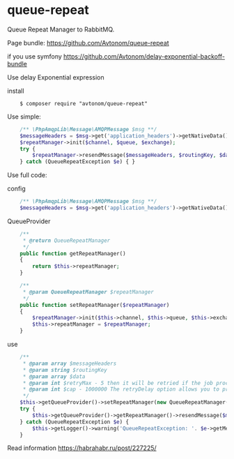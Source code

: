 # queue-repeat
Queue Repeat Manager to RabbitMQ.

Page bundle: https://github.com/Avtonom/queue-repeat

if you use symfony https://github.com/Avtonom/delay-exponential-backoff-bundle

Use delay Exponential expression

install
```
    $ composer require "avtonom/queue-repeat"
```

Use simple:
```php
    /** \PhpAmqpLib\Message\AMQPMessage $msg **/
    $messageHeaders = $msg->get('application_headers')->getNativeData();
    $repeatManager->init($channel, $queue, $exchange);
    try {
        $repeatManager->resendMessage($messageHeaders, $routingKey, $data, $retryMax);
    } catch (QueueRepeatException $e) { }
```

Use full code:

config
```php
    /** \PhpAmqpLib\Message\AMQPMessage $msg **/
    $messageHeaders = $msg->get('application_headers')->getNativeData();
```


QueueProvider
```php
    /**
     * @return QueueRepeatManager
     */
    public function getRepeatManager()
    {
        return $this->repeatManager;
    }

    /**
     * @param QueueRepeatManager $repeatManager
     */
    public function setRepeatManager($repeatManager)
    {
        $repeatManager->init($this->channel, $this->queue, $this->exchange);
        $this->repeatManager = $repeatManager;
    }
```


use

```php
    /**
     * @param array $messageHeaders
     * @param string $routingKey
     * @param array $data
     * @param int $retryMax - 5 then it will be retried if the job processing fails
     * @param int $cap - 1000000 The retryDelay option allows you to progressively delay the job processing on successive retries.
     */
    $this->getQueueProvider()->setRepeatManager(new QueueRepeatManager());
    try {
        $this->getQueueProvider()->getRepeatManager()->resendMessage($messageHeaders, $routingKey, $data, $retryMax, $cap);
    } catch (QueueRepeatException $e) {
        $this->getLogger()->warning('QueueRepeatException: '. $e->getMessage());
    }
```

Read information https://habrahabr.ru/post/227225/
